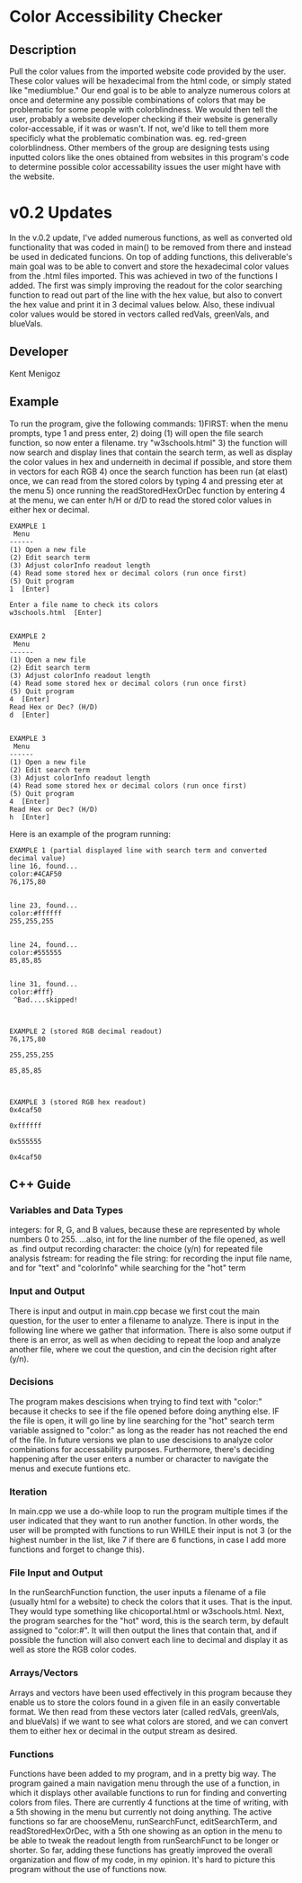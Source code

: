 # Color Accessibility Checker

## Description

Pull the color values from the imported website code provided by the user. These color values will be hexadecimal from the html code, or simply stated like "mediumblue." Our end goal is to be able to analyze numerous colors at once and determine any possible combinations of colors that may be problematic for some people with colorblindness. We would then tell the user, probably a website developer checking if their website is generally color-accessable, if it was or wasn't. If not, we'd like to tell them more specificly what the problematic combination was. eg. red-green colorblindness. Other members of the group are designing tests using inputted colors like the ones obtained from websites in this program's code to determine possible color accessability issues the user might have with the website. 

# v0.2 Updates

In the v.0.2 update, I've added numerous functions, as well as converted old functionality that was coded in main() to be removed from there and instead be used in dedicated funcions. On top of adding functions, this deliverable's main goal was to be able to convert and store the hexadecimal color values from the .html files imported. This was achieved in two of the functions I added. The first was simply improving the readout for the color searching function to read out part of the line with the hex value, but also to convert the hex value and print it in 3 decimal values below. Also, these indivual color values would be stored in vectors called redVals, greenVals, and blueVals. 


## Developer

Kent Menigoz

## Example

To run the program, give the following commands:
  1)FIRST: when the menu prompts, type 1 and press enter,
  2) doing (1) will open the file search function, so now enter a filename. try "w3schools.html"
  3) the function will now search and display lines that contain the search term, as well as display the color values in hex and underneith in decimal if possible, and store them in vectors for each RGB
  4) once the search function has been run (at elast) once, we can read from the stored colors by typing 4 and pressing eter at the menu
  5) once running the readStoredHexOrDec function by entering 4 at the menu, we can enter h/H or d/D to read the stored color values in either hex or decimal. 
  
``` 
EXAMPLE 1
 Menu
------
(1) Open a new file
(2) Edit search term
(3) Adjust colorInfo readout length
(4) Read some stored hex or decimal colors (run once first)
(5) Quit program
1  [Enter]

Enter a file name to check its colors
w3schools.html  [Enter]


EXAMPLE 2
 Menu
------
(1) Open a new file
(2) Edit search term
(3) Adjust colorInfo readout length
(4) Read some stored hex or decimal colors (run once first)
(5) Quit program
4  [Enter]
Read Hex or Dec? (H/D)
d  [Enter]


EXAMPLE 3
 Menu
------
(1) Open a new file
(2) Edit search term
(3) Adjust colorInfo readout length
(4) Read some stored hex or decimal colors (run once first)
(5) Quit program
4  [Enter]
Read Hex or Dec? (H/D)
h  [Enter]
```

Here is an example of the program running:

```
EXAMPLE 1 (partial displayed line with search term and converted decimal value)
line 16, found...
color:#4CAF50
76,175,80


line 23, found...
color:#ffffff
255,255,255


line 24, found...
color:#555555
85,85,85


line 31, found...
color:#fff}
 ^Bad....skipped!



EXAMPLE 2 (stored RGB decimal readout)
76,175,80

255,255,255

85,85,85



EXAMPLE 3 (stored RGB hex readout)
0x4caf50

0xffffff

0x555555

0x4caf50
```

## C++ Guide

### Variables and Data Types

integers: for R, G, and B values, because these are represented by whole numbers 0 to 255. 
       ...also, int for the line number of the file opened, as well as .find output recording 
character: the choice (y/n) for repeated file analysis
fstream: for reading the file
string: for recording the input file name, and for "text" and "colorInfo" while searching
           for the "hot" term


### Input and Output

There is input and output in main.cpp becase we first cout the main question, for the user to enter a filename to analyze. There is input in the following line where we gather that information. There is also some output if there is an error, as well as when deciding to repeat the loop and analyze another file, where we cout the question, and cin the decision right after (y/n). 

### Decisions

The program makes descisions when trying to find text with "color:" because it checks to see if the file opened before doing anything else. IF the file is open, it will go line by line searching for the "hot" search term variable assigned to "color:" as long as the reader has not reached the end of the file. In future versions we plan to use descisions to analyze color combinations for accessability purposes. Furthermore, there's deciding happening after the user enters a number or character to navigate the menus and execute funtions etc.

### Iteration

In main.cpp we use a do-while loop to run the program multiple times if the user indicated that they want to run another function. In other words, the user will be prompted with functions to run WHILE their input is not 3 (or the highest number in the list, like 7 if there are 6 functions, in case I add more functions and forget to change this).

### File Input and Output

In the runSearchFunction function, the user inputs a filename of a file (usually html for a website) to check the colors that it uses. That is the input. They would type something like chicoportal.html or w3schools.html. Next, the program searches for the "hot" word, this is the search term, by default assigned to "color:#". It will then output the lines that contain that, and if possible the function will also convert each line to decimal and display it as well as store the RGB color codes. 

### Arrays/Vectors
Arrays and vectors have been used effectively in this program because they enable us to store the colors found in a given file in an easily convertable format. We then read from these vectors later (called redVals, greenVals, and blueVals) if we want to see what colors are stored, and we can convert them to either hex or decimal in the output stream as desired. 

### Functions
Functions have been added to my program, and in a pretty big way. The program gained a main navigation menu through the use of a function, in which it displays other available functions to run for finding and converting colors from files. There are currently 4 functions at the time of writing, with a 5th showing in the menu but currently not doing anything. The active functions so far are chooseMenu, runSearchFunct, editSearchTerm, and readStoredHexOrDec, with a 5th one showing as an option in the menu to be able to tweak the readout length from runSearchFunct to be longer or shorter. So far, adding these functions has greatly improved the overall organization and flow of my code, in my opinion. It's hard to picture this program without the use of functions now. 